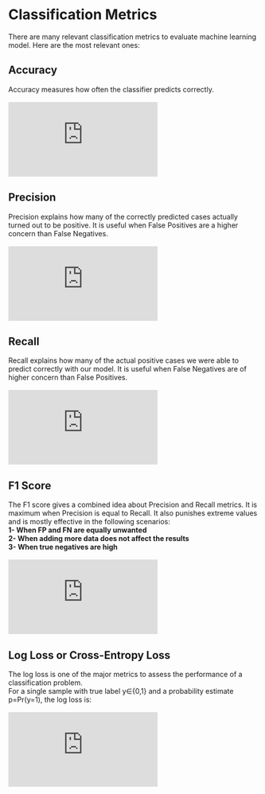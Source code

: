 # Classification Metrics

There are many relevant classification metrics to evaluate machine learning model.
Here are the most relevant ones:

## Accuracy
Accuracy measures how often the classifier predicts correctly.
<br>
<br>
![accuracy](https://latex.codecogs.com/gif.latex?%5Cbg_white%20Accuracy%20%3D%20%5Cfrac%7BTP%20&plus;%20TN%7D%7B%5Ctext%7BSample%20Size%7D%7D)

## Precision
Precision explains how many of the correctly predicted cases actually turned out to be positive. It is useful when False Positives are a higher concern than False Negatives.
<br>
<br>
![precision](https://latex.codecogs.com/gif.latex?%5Cbg_white%20Precision%20%3D%20%5Cfrac%7BTP%7D%7BTP%20&plus;%20FP%7D)

## Recall
Recall explains how many of the actual positive cases we were able to predict correctly with our model. It is useful when False Negatives are of higher concern than False Positives.
<br>
<br>
![recall](https://latex.codecogs.com/gif.latex?%5Cbg_white%20Recall%20%3D%20%5Cfrac%7BTP%7D%7BTP%20&plus;%20FN%7D)


## F1 Score
The F1 score gives a combined idea about Precision and Recall metrics. It is maximum when Precision is equal to Recall.
It also punishes extreme values and is mostly effective in the following scenarios:
<br>
**1- When FP and FN are equally unwanted<br>
2- When adding more data does not affect the results<br>
3- When true negatives are high**
<br>
<br>
![recall](https://latex.codecogs.com/gif.latex?%5Cbg_white%20F1%20%3D%202%20%5Ctimes%20%5Cfrac%7BP%20%5Ctimes%20R%20%7D%7BP%20&plus;%20R%7D)


## Log Loss or Cross-Entropy Loss

The log loss is one of the major metrics to assess the performance of a classification problem.<br>
For a single sample with true label y∈{0,1} and a probability estimate p=Pr(y=1), the log loss is:
<br>
<br>
![logloss](https://latex.codecogs.com/gif.latex?%5Cbg_white%20%5Ctext%7Blogloss%7D%20%3D%20y%20.log%28p%29%20&plus;%20%281-y%29.log%281-p%29)